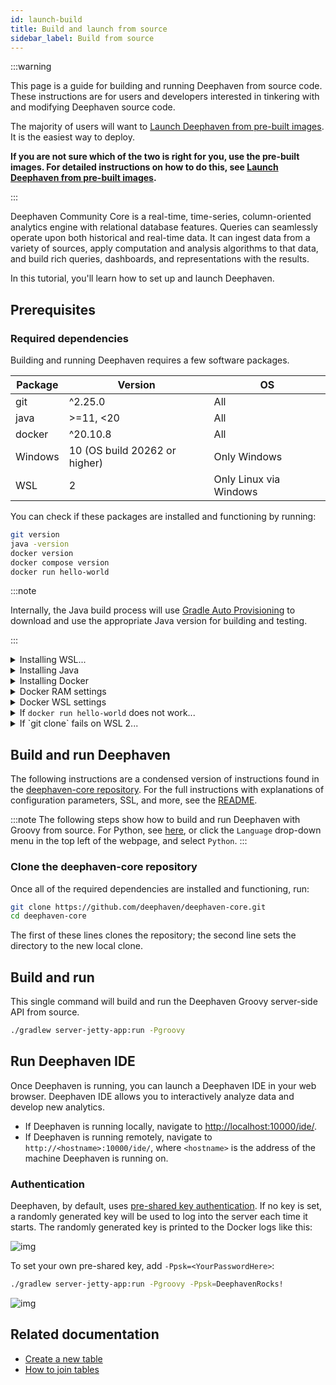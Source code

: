 ```yaml
---
id: launch-build
title: Build and launch from source
sidebar_label: Build from source
---
```


:::warning

This page is a guide for building and running Deephaven from source code. These instructions are for users
and developers interested in tinkering with and modifying Deephaven source code.

The majority of users will want to [Launch Deephaven from pre-built images](../tutorials/docker-install.md). It is the easiest way to deploy.

**If you are not sure which of the two is right for you, use the pre-built images. For detailed instructions on how to do this, see [Launch Deephaven from pre-built images](../tutorials/docker-install.md).**

:::

Deephaven Community Core is a real-time, time-series, column-oriented analytics engine
with relational database features. Queries can seamlessly operate upon both historical and real-time data. It can ingest data from a variety of sources, apply computation and analysis algorithms
to that data, and build rich queries, dashboards, and representations with the results.

In this tutorial, you'll learn how to set up and launch Deephaven.

## Prerequisites

### Required dependencies

Building and running Deephaven requires a few software packages.

| Package | Version                       | OS                     |
| ------- | ----------------------------- | ---------------------- |
| git     | ^2.25.0                       | All                    |
| java    | >=11, <20                     | All                    |
| docker  | ^20.10.8                      | All                    |
| Windows | 10 (OS build 20262 or higher) | Only Windows           |
| WSL     | 2                             | Only Linux via Windows |

You can check if these packages are installed and functioning by running:

```bash
git version
java -version
docker version
docker compose version
docker run hello-world
```

:::note

Internally, the Java build process will use [Gradle Auto Provisioning](https://docs.gradle.org/current/userguide/toolchains.html#sec:provisioning)
to download and use the appropriate Java version for building and testing.

:::

<details>
  <summary>Installing WSL...</summary>

Deephaven can be run natively on Windows, without installing WSL. However, users who want to run Deephaven inside a GNU/Linux environment on a Windows machine will need Windows Subsystem for Linux (WSL) version 2. WSL is not needed on other operating systems.

Instructions for installing WSL 2 can be found at [https://docs.microsoft.com/en-us/windows/wsl/install-win10](https://docs.microsoft.com/en-us/windows/wsl/install-win10).
The latest Ubuntu Linux distribution for WSL 2 is recommended.

</details>

<details>
  <summary>Installing Java</summary>

Deephaven can be built with [Oracle OpenJDK](https://jdk.java.net/), [Adoptium OpenJDK](https://adoptium.net/installation.html), [Zulu OpenJDK](https://www.azul.com/downloads/?package=jdk#download-openjdk),
and likely other flavors of the OpenJDK.

You can choose to install with the vendor links above, or you may prefer to use your package manager's version, which is often the easiest route:

- Debian / Ubuntu / Windows WSL2 Ubuntu

  ```bash
  apt-get update
  apt-get install openjdk-11-jdk-headless
  ```

  See [debian](https://wiki.debian.org/Java) or [Ubuntu](https://ubuntu.com/tutorials/install-jre#1-overview) for more information.

- Fedora / RedHat

  ```bash
  dnf install java-11-openjdk-devel
  ```

  See [Fedora](https://docs.fedoraproject.org/en-US/quick-docs/installing-java/) or [RedHat](https://developers.redhat.com/products/openjdk/overview) for more information.

- Mac

  ```bash
  brew install openjdk@11
  ```

OpenJDK 11 may need to be added to your path. For Intel Macs:

```bash
echo 'export PATH="/usr/local/opt/openjdk@11/bin:$PATH"' >> ~/.zshrc
```

For M1 Macs:

```bash
  echo 'export PATH="/opt/homebrew/opt/openjdk@11/bin:$PATH"' >> ~/.zshrc
```

See [Brew](https://formulae.brew.sh/formula/openjdk@11) for more information.

</details>

<details>
  <summary>Installing Docker</summary>

Instructions for installing and configuring Docker can be found at
[https://docs.docker.com/get-docker/](https://docs.docker.com/get-docker/). Windows users should follow the WSL2 instructions.

Instructions for installing and configuring `docker compose` can be found at
[https://docs.docker.com/compose/install/](https://docs.docker.com/compose/install/).

</details>

<details>
  <summary>Docker RAM settings</summary>

Tests run as part of the build process require at least 4GB of Docker RAM. To check your Docker configuration, run:

```bash
docker info | grep Memory
```

By default, Docker on Mac is configured with 2 GB of RAM. If you need to increase the memory on your Mac, click on the Docker icon on the top bar and navigate to `Preferences->Resources->Memory`. Docker on Windows and Linux should not require configuration changes.

![img](../assets/tutorials/launch/DockerConfigMac.png)

</details>

<details>
  <summary>Docker WSL settings</summary>

If you are using WSL, Docker must be configured to allow WSL access. In Docker Desktop, navigate to `Settings->Resources->WSL Integration`, and enable your distribution. After restarting your WSL shell, you will be able to run Docker commands from WSL.

![img](../assets/tutorials/launch/EnableUbuntuIntegration.png)

</details>

<details>
  <summary>If <code>docker run hello-world</code> does not work...</summary>

If `docker run hello-world` does not work, try the following:

1. [Is Docker running?](https://docs.docker.com/config/daemon#check-whether-docker-is-running)

   ```bash
   docker info
   ```

2. (Linux) [Are you in the `docker` user group?](https://docs.docker.com/engine/install/linux-postinstall/)

   ```bash
   sudo groupadd docker
   sudo usermod -aG docker $USER
   ```

In order for the new group to apply, you must finish your current session and start a new one (log out and log in). Also, if the Gradle daemon is already running for your user, it needs to be stopped since it is running with the old credentials.

</details>

<details>
  <summary>If `git clone` fails on WSL 2...</summary>

WSL 2 has a [known bug](https://github.com/microsoft/WSL/issues/4253) that results in `git clone` failures in some environments. The bug has been reported since 2019. You may be able to fix this as follows.

Update networking drivers:

1. On Windows, open the Device Manager.
2. Expand "Network adapters".
3. Find which network device you are using (wifi, or wired), and note the brand.
4. Google "newest Windows 10 device drivers for <brand_name>".
5. Install the drivers.
6. Restart.

Now you need to set the maximum network packet size, known as the maximum transmission unit (MTU), to something slightly smaller than the WSL interface value.

In powershell, lookup the current MTU for the WSL interface:

```powershell
netsh interface ipv4 show subinterface
```

You will see output that looks like:

```
   MTU  MediaSenseState   Bytes In  Bytes Out  Interface
------  ---------------  ---------  ---------  -------------
4294967295                1          0       5150  Loopback Pseudo-Interface 1
  1500                1   83773143   12179977  Wi-Fi
  1500                5          0          0  Ethernet
  1500                5          0          0  Local Area Connection* 1
  1500                5          0          0  Local Area Connection* 2
  1500                5          0          0  Ethernet 2
  1500                1      29246   11502767  vEthernet (WSL)
```

Note the vEthernet interface's MTU.

In a WSL 2 Ubuntu shell, set the MTU to a number slightly smaller than the WSL vEthernet value obtained above. This ensures that there is enough buffer to wrap the packets:

```bash
sudo ip link set dev eth0 mtu 1350
```

</details>

## Build and run Deephaven

The following instructions are a condensed version of instructions found in the [deephaven-core repository](https://github.com/deephaven/deephaven-core). For the full instructions with explanations of configuration parameters, SSL, and more, see the [README](https://github.com/deephaven/deephaven-core/blob/main/server/jetty-app/README.md).

:::note
The following steps show how to build and run Deephaven with Groovy from source. For Python, see [here](/core/docs/how-to-guides/launch-build.md), or click the `Language` drop-down menu in the top left of the webpage, and select `Python`.
:::

### Clone the deephaven-core repository

Once all of the required dependencies are installed and functioning, run:

```bash
git clone https://github.com/deephaven/deephaven-core.git
cd deephaven-core
```

The first of these lines clones the repository; the second line sets the directory to the new local clone.

## Build and run

This single command will build and run the Deephaven Groovy server-side API from source.

```bash
./gradlew server-jetty-app:run -Pgroovy
```

## Run Deephaven IDE

Once Deephaven is running, you can launch a Deephaven IDE in your web browser. Deephaven IDE allows you
to interactively analyze data and develop new analytics.

- If Deephaven is running locally, navigate to [http://localhost:10000/ide/](http://localhost:10000/ide/).
- If Deephaven is running remotely, navigate to `http://<hostname>:10000/ide/`, where `<hostname>` is the address of the machine Deephaven is running on.

### Authentication

Deephaven, by default, uses [pre-shared key authentication](./authentication/auth-psk.md). If no key is set, a randomly generated key will be used to log into the server each time it starts. The randomly generated key is printed to the Docker logs like this:

![img](../assets/tutorials/default-psk.png)

To set your own pre-shared key, add `-Ppsk=<YourPasswordHere>`:

```bash
./gradlew server-jetty-app:run -Pgroovy -Ppsk=DeephavenRocks!
```

![img](../assets/how-to/custom-psk.png)

## Related documentation

- [Create a new table](./new-table.md)
- [How to join tables](./joins-overview.md)

